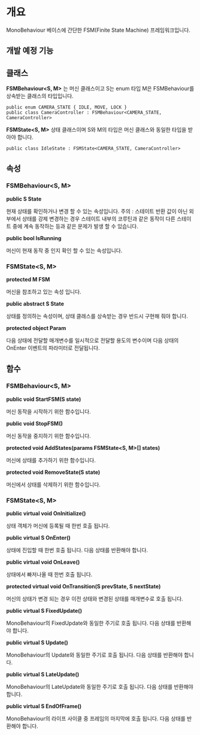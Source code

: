 # 개요
MonoBehaviour 베이스에 간단한 FSM(Finite State Machine) 프레임워크입니다.

## 개발 예정 기능

## 클래스

**FSMBehaviour\<S, M>** 는 머신 클래스이고 S는 enum 타입 M은 FSMBehaviour를 상속받는 클래스의 타입입니다.

```
public enum CAMERA_STATE { IDLE, MOVE, LOCK }
public class CameraController : FSMBehaviour<CAMERA_STATE, CameraController>
```

**FSMState\<S, M>** 상태 클래스이며 S와 M의 타입은 머신 클래스와 동일한 타입을 받아야 합니다.

```
public class IdleState : FSMState<CAMERA_STATE, CameraController>
```

## 속성

### FSMBehaviour\<S, M>

**public S State**

현재 상태를 확인하거나 변경 할 수 있는 속성입니다. 
주의 : 스테이트 반환 값이 아닌 외부에서 상태를 강제 변경하는 경우 스테이트 내부의 코루틴과 같은 동작이 다른 스테이트 중에 계속 동작하는 등과 같은 문제가 발생 할 수 있습니다.

**public bool IsRunning**

머신이 현재 동작 중 인지 확인 할 수 있는 속성입니다.

### FSMState\<S, M>

**protected M FSM**

머신을 참조하고 있는 속성 입니다.

**public abstract S State**

상태를 정의하는 속성이며, 상태 클래스를 상속받는 경우 반드시 구현해 줘야 합니다.

**protected object Param**

다음 상태에 전달할 매개변수를 일시적으로 전달할 용도의 변수이며 다음 상태의 OnEnter 이벤트의 파라미터로 전달됩니다.

## 함수

### FSMBehaviour\<S, M>

**public void StartFSM(S state)**

머신 동작을 시작하기 위한 함수입니다.

**public void StopFSM()**

머신 동작을 중지하기 위한 함수입니다.

**protected void AddStates(params FSMState\<S, M>[] states)**

머신에 상태를 추가하기 위한 함수입니다.

**protected void RemoveState(S state)**

머신에서 상태를 삭제하기 위한 함수입니다.

### FSMState\<S, M>

**public virtual void OnInitialize()**

상태 객체가 머신에 등록될 때 한번 호출 됩니다.

**public virtual S OnEnter()**

상태에 진입할 때 한번 호출 됩니다. 다음 상태를 반환해야 합니다.

**public virtual void OnLeave()**

상태에서 빠저나올 때 한번 호출 됩니다.

**protected virtual void OnTransition(S prevState, S nextState)**

머신의 상태가 변경 되는 경우 이전 상태와 변경된 상태를 매개변수로 호출 됩니다.

**public virtual S FixedUpdate()**

MonoBehaviour의 FixedUpdate와 동일한 주기로 호출 됩니다. 다음 상태를 반환해야 합니다.

**public virtual S Update()**

MonoBehaviour의 Update와 동일한 주기로 호출 됩니다. 다음 상태를 반환해야 합니다.

**public virtual S LateUpdate()**

MonoBehaviour의 LateUpdate와 동일한 주기로 호출 됩니다. 다음 상태를 반환해야 합니다.

**public virtual S EndOfFrame()**

MonoBehaviour의 라이프 사이클 중 프레임의 마지막에 호출 됩니다. 다음 상태를 반환해야 합니다.
